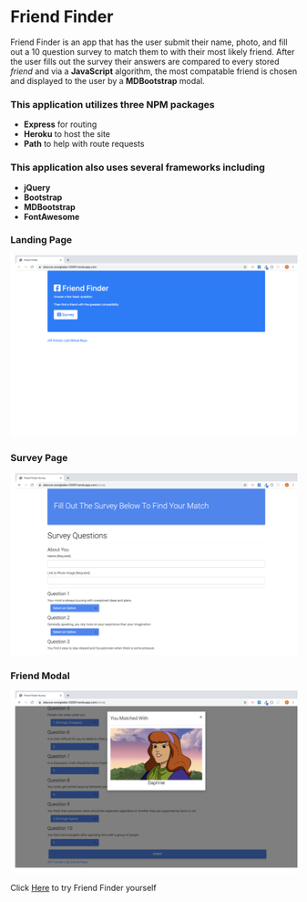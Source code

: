 # Friend Finder
Friend Finder is an app that has the user submit their name, photo, and fill out a 10 question survey to match them to with their most likely friend. After the user fills out the survey their answers are compared to every stored *friend* and via a **JavaScript** algorithm, the most compatable friend is chosen and displayed to the user by a **MDBootstrap** modal.  

### This application utilizes three NPM packages
- **Express** for routing
- **Heroku** to host the site
- **Path** to help with route requests

### This application also uses several frameworks including 
- **jQuery**
- **Bootstrap**
- **MDBootstrap**
- **FontAwesome**

### Landing Page
![Landing Page](./app/public/images/landing.png "Landing Page")

### Survey Page
![Survey Page](./app/public/images/survey.png "Survey Page")

### Friend Modal
![Friend Modal](./app/public/images/friend.png "Friend Modal")

Click [Here](https://obscure-everglades-53091.herokuapp.com/) to try Friend Finder yourself





